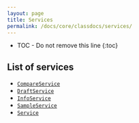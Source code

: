 ```yaml
---
layout: page
title: Services
permalink: /docs/core/classdocs/services/
---
```

* TOC - Do not remove this line
{:toc}

## List of services 

- [`CompareService`](compareservice)
- [`DraftService`](draftservice)
- [`InfoService`](infoservice)
- [`SampleService`](sampleservice)
- [`Service`](service)
